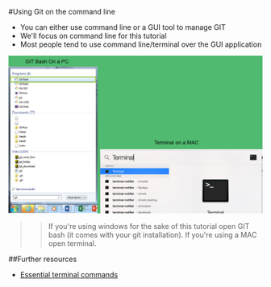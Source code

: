 #Using Git on the command line

- You can either use command line or a GUI tool to manage GIT
- We'll focus on command line for this tutorial 
- Most people tend to use command line/terminal over the GUI application

![](assets/images/terminal_bash.jpg)


>> If you're using windows for the sake of this tutorial open GIT bash (it comes with your git installation). If you're using a MAC open terminal. 



##Further resources 

- [Essential terminal commands](http://www.hongkiat.com/blog/web-designers-essential-command-lines/)
